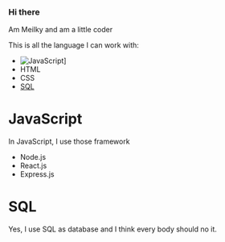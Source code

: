### Hi there

Am Meilky and am a little coder

This is all the language I can work with:
 - ![JavaScript](#JavaScript)]
 - HTML
 - CSS
 - [SQL](#SQL)
 
# JavaScript

In JavaScript, I use those framework

 - Node.js
 - React.js
 - Express.js
 
# SQL

Yes, I use SQL as database and I think every body should no it.
